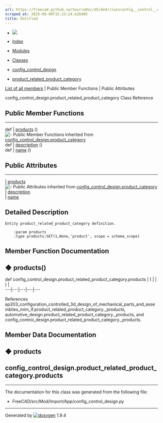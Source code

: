 ```yaml
---
url: https://freecad.github.io/SourceDoc/d5/de4/classconfig__control__design_1_1product__related__product__category.html
scraped_at: 2025-09-08T15:23:24.626405
title: Untitled
---
```


  * [ ![](https://www.freecad.org/svg/logo-freecad.svg) ](https://freecadweb.org "FreeCAD")
  * [Index](../../index.html "Index")
  * [Modules](../../modules.html "Modules list")
  * [Classes](../../annotated.html "Annotated list")

  * [config_control_design](../../d4/d07/namespaceconfig__control__design.html)
  * [product_related_product_category](../../d5/de4/classconfig__control__design_1_1product__related__product__category.html)

[List of all members](../../df/df2/classconfig__control__design_1_1product__related__product__category-members.html) | Public Member Functions | Public Attributes

config_control_design.product_related_product_category Class Reference

##  Public Member Functions  
  
---  
def | [products](../../d5/de4/classconfig__control__design_1_1product__related__product__category.html#a1fcab5c8379b6184e76e9d4505b0801f) ()  
![-](../../closed.png) Public Member Functions inherited from
[config_control_design.product_category](../../d7/dba/classconfig__control__design_1_1product__category.html)  
def | [description](../../d7/dba/classconfig__control__design_1_1product__category.html#ad6c8ea48c49a224caa37694181dbb9b9) ()  
def | [name](../../d7/dba/classconfig__control__design_1_1product__category.html#ac8fd2ab85714683565dd03fca54c971e) ()  
  
##  Public Attributes  
  
---  
|
[products](../../d5/de4/classconfig__control__design_1_1product__related__product__category.html#a80e9a516ee082757dd40538949ab90ad)  
![-](../../closed.png) Public Attributes inherited from
[config_control_design.product_category](../../d7/dba/classconfig__control__design_1_1product__category.html)  
|
[description](../../d7/dba/classconfig__control__design_1_1product__category.html#a9bd04760b6781c18b759686d3a5910a1)  
|
[name](../../d7/dba/classconfig__control__design_1_1product__category.html#a051fbd93e2ba305214d5d669c5547155)  
  
## Detailed Description

    
    
    Entity product_related_product_category definition.
    
        :param products
        :type products:SET(1,None,'product', scope = schema_scope)

## Member Function Documentation

## ◆ products()

def config_control_design.product_related_product_category.products  | ( | | ) |   
---|---|---|---|---  
  
References
ap203_configuration_controlled_3d_design_of_mechanical_parts_and_assemblies_mim_lf.product_related_product_category._products,
automotive_design.product_related_product_category._products, and
config_control_design.product_related_product_category._products.

## Member Data Documentation

## ◆ products

config_control_design.product_related_product_category.products  
---  
  
* * *

The documentation for this class was generated from the following file:

  * FreeCAD/src/Mod/Import/App/config_control_design.py

* * *

Generated by
[![doxygen](../../doxygen.svg)](https://www.doxygen.org/index.html) 1.9.4

